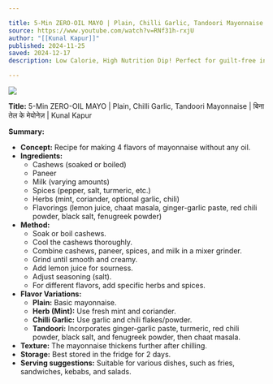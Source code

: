 ```yaml
---

title: 5-Min ZERO-OIL MAYO | Plain, Chilli Garlic, Tandoori Mayonnaise | बिना तेल के मेयोनेज़ | Kunal Kapur
source: https://www.youtube.com/watch?v=RNf31h-rxjU
author: "[[Kunal Kapur]]"
published: 2024-11-25
saved: 2024-12-17
description: Low Calorie, High Nutrition Dip! Perfect for guilt-free indulgence! 😊 We all love mayonnaise lekin zyada khaa isliye nahi paate kyuki tel se bharpoor hoti hai. Today's recipe is healthy and delicio

---
```


![](https://www.youtube.com/watch?v=RNf31h-rxjU)  

**Title:** 5-Min ZERO-OIL MAYO | Plain, Chilli Garlic, Tandoori Mayonnaise | बिना तेल के मेयोनेज़ | Kunal Kapur

**Summary:**

* **Concept:** Recipe for making 4 flavors of mayonnaise without any oil.
* **Ingredients:**
  * Cashews (soaked or boiled)
  * Paneer
  * Milk (varying amounts)
  * Spices (pepper, salt, turmeric, etc.)
  * Herbs (mint, coriander, optional garlic, chili)
  * Flavorings (lemon juice, chaat masala, ginger-garlic paste, red chili powder, black salt, fenugreek powder)
* **Method:**
  * Soak or boil cashews.
  * Cool the cashews thoroughly.
  * Combine cashews, paneer, spices, and milk in a mixer grinder.
  * Grind until smooth and creamy.
  * Add lemon juice for sourness.
  * Adjust seasoning (salt).
  * For different flavors, add specific herbs and spices.
* **Flavor Variations:**
  * **Plain:** Basic mayonnaise.
  * **Herb (Mint):**  Use fresh mint and coriander.
  * **Chilli Garlic:**  Use garlic and chili flakes/powder.
  * **Tandoori:** Incorporates ginger-garlic paste, turmeric, red chili powder, black salt, and fenugreek powder, then chaat masala.
* **Texture:** The mayonnaise thickens further after chilling.
* **Storage:** Best stored in the fridge for 2 days.
* **Serving suggestions:** Suitable for various dishes, such as fries, sandwiches, kebabs, and salads.
